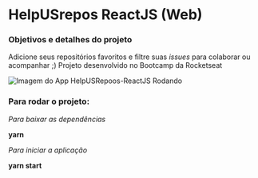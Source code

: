 # HelpUSrepos ReactJS (Web)

### Objetivos e detalhes do projeto

Adicione seus repositórios favoritos e filtre suas _issues_ para colaborar ou acompanhar ;)
Projeto desenvolvido no Bootcamp da Rocketseat

![Imagem do App HelpUSRepoos-ReactJS Rodando](https://raw.githubusercontent.com/mayconfrancisco/easylist-reactjs/master/imgs/helpusrepos.gif)


### Para rodar o projeto:

_Para baixar as dependências_

**yarn**

_Para iniciar a aplicação_

**yarn start**
